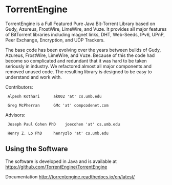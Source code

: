 TorrentEngine
===============

TorrentEngine is a Full Featured Pure Java Bit-Torrent Library based on Gudy, Azureus, FrostWire, LimeWire, and Vuze. It provides all major features of BitTorrent libraries including magnet links, DHT, Web-Seeds, IPv6, UPnP, Peer Exchange, Encryption, and UDP Trackers. 

The base code has been evolving over the years between builds of Gudy, Azureus, FrostWire, LimeWire, and Vuze. Because of this the code had become so complicated and redundant that it was hard to be taken seriously in industry. We refactored almost all major components and removed unused code. The resulting library is designed to be easy to understand and work with.

Contributors:
     
     Alpesh Kothari      ak002 'at' cs.umb.edu
     
     Greg McPherran      GMc 'at' compcodenet.com   

Advisors:

     Joseph Paul Cohen PhD    joecohen 'at' cs.umb.edu
     
     Henry Z. Lo PhD     henryzlo 'at' cs.umb.edu
     
     

Using the Software
------------------

The software is developed in Java and is available at <https://github.com/TorrentEngine/TorrentEngine>

Documentation <http://torrentengine.readthedocs.io/en/latest/>

